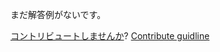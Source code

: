 
まだ解答例がないです。

[コントリビュートしませんか](https://github.com/BFEdev/BFE.dev-solutions/blob/main/problem/implement-Promise-any_ja.md)?  [Contribute guidline](https://github.com/BFEdev/BFE.dev-solutions#how-to-contribute)
